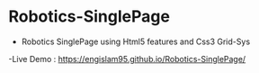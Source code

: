 # Robotics-SinglePage

- Robotics SinglePage using Html5 features  and Css3 Grid-Sys 

-Live Demo : https://engislam95.github.io/Robotics-SinglePage/
